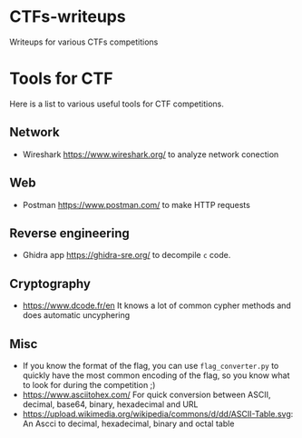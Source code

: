 # CTFs-writeups
Writeups for various CTFs competitions

# Tools for CTF
Here is a list to various useful tools for CTF competitions.

## Network

- Wireshark https://www.wireshark.org/ to analyze network conection

## Web

- Postman https://www.postman.com/ to make HTTP requests


## Reverse engineering

- Ghidra app https://ghidra-sre.org/ to decompile `c` code.

## Cryptography

- https://www.dcode.fr/en It knows a lot of common cypher methods and does automatic uncyphering

## Misc

- If you know the format of the flag, you can use `flag_converter.py` to quickly have the most common encoding of the flag, so you know what to look for during the competition ;)
- https://www.asciitohex.com/  For quick conversion between ASCII, decimal, base64, binary, hexadecimal and URL
- https://upload.wikimedia.org/wikipedia/commons/d/dd/ASCII-Table.svg: An Ascci to decimal, hexadecimal, binary and octal table




